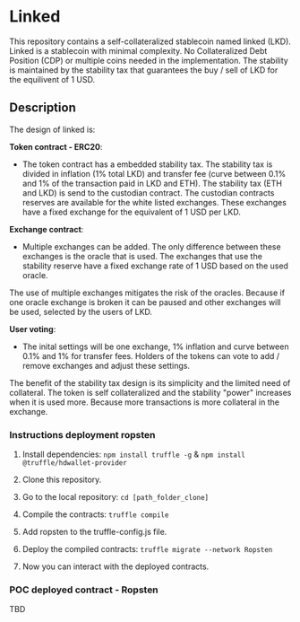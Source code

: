 # Linked
This repository contains a self-collateralized stablecoin named linked (LKD). Linked is a stablecoin with minimal complexity. No Collateralized Debt Position (CDP) or multiple coins needed in the implementation. The stability is maintained by the stability tax that guarantees the buy / sell of LKD for the equilivent of 1 USD.

## Description
The design of linked is:

**Token contract - ERC20**: 
- The token contract has a embedded stability tax. The stability tax is divided in inflation (1% total LKD) and transfer fee (curve between 0.1% and 1% of the transaction paid in LKD and ETH). The stability tax (ETH and LKD) is send to the custodian contract. The custodian contracts reserves are available for the white listed exchanges. These exchanges have a fixed exchange for the equivalent of 1 USD per LKD.

**Exchange contract**: 
- Multiple exchanges can be added. The only difference between these exchanges is the oracle that is used. The exchanges that use the stability reserve have a fixed exchange rate of 1 USD based on the used oracle.

The use of multiple exchanges mitigates the risk of the oracles. Because if one oracle exchange is broken it can be paused and other exchanges will be used, selected by the users of LKD. 

**User voting**:
- The inital settings will be one exchange, 1% inflation and curve between 0.1% and 1% for transfer fees. Holders of the tokens can vote to add / remove exchanges and adjust these settings. 

The benefit of the stability tax design is its simplicity and the limited need of collateral. The token is self collateralized and the stability "power" increases when it is used more. Because more transactions is more collateral in the exchange.

### Instructions deployment ropsten
1. Install dependencies: `npm install truffle -g` & `npm install @truffle/hdwallet-provider`
2. Clone this repository.
3. Go to the local repository: `cd [path_folder_clone]`

4. Compile the contracts: `truffle compile`
5. Add ropsten to the truffle-config.js file.

6. Deploy the compiled contracts: `truffle migrate --network Ropsten`
7. Now you can interact with the deployed contracts.

### POC deployed contract - Ropsten
TBD

